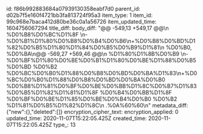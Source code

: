 id: f86b992883684a07939130358eabf7d0
parent_id: d02b7f5e160f4721bb3fa813724f95a3
item_type: 1
item_id: 99c968e7baca412d80be36c0a1a56726
item_updated_time: 1604756067294
title_diff: 
body_diff: "@@ -549,13 +549,17 @@\n %D0%B8%D0%BC%D1%8F \n-%D0%B1%D1%80%D0%B8%D0%B4%D0%B6\n+%D0%B8%D0%BD%D1%82%D0%B5%D1%80%D1%84%D0%B5%D0%B9%D1%81\n %D0%B0, %D0%BA\n@@ -569,27 +569,46 @@\n %D1%80%D1%8B%D0%B9 \n-%D0%BF%D1%80%D0%BE%D0%B1%D1%80%D0%BE%D1%88%D0%B5%D0%BD %D0%B2 %D0%BC%D0%B0%D1%88%D0%B8%D0%BD%D0%BA%D1%83\n+%D0%BC%D0%B0%D1%88%D0%B8%D0%BD%D0%BA%D0%B0 %D0%B8%D1%81%D0%BF%D0%BE%D0%BB%D1%8C%D0%B7%D1%83%D0%B5%D1%82%D1%81%D1%8F %D0%B4%D0%BB%D1%8F %D0%BF%D0%BE%D1%85%D0%BE%D0%B4%D0%B0 %D0%B2 %D1%81%D0%B5%D1%82%D1%8C\n .%0A%60%60\n"
metadata_diff: {"new":{},"deleted":[]}
encryption_cipher_text: 
encryption_applied: 0
updated_time: 2020-11-07T15:22:05.425Z
created_time: 2020-11-07T15:22:05.425Z
type_: 13